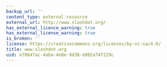 ```yaml
---
backup_url: ''
content_type: external-resource
external_url: http://www.slashdot.org/
has_external_licence_warning: true
has_external_license_warning: true
is_broken: ''
license: https://creativecommons.org/licenses/by-nc-sa/4.0/
title: www.slashdot.org
uid: e78647ac-4aba-4e8e-9d38-e802a74f229c
---
```

